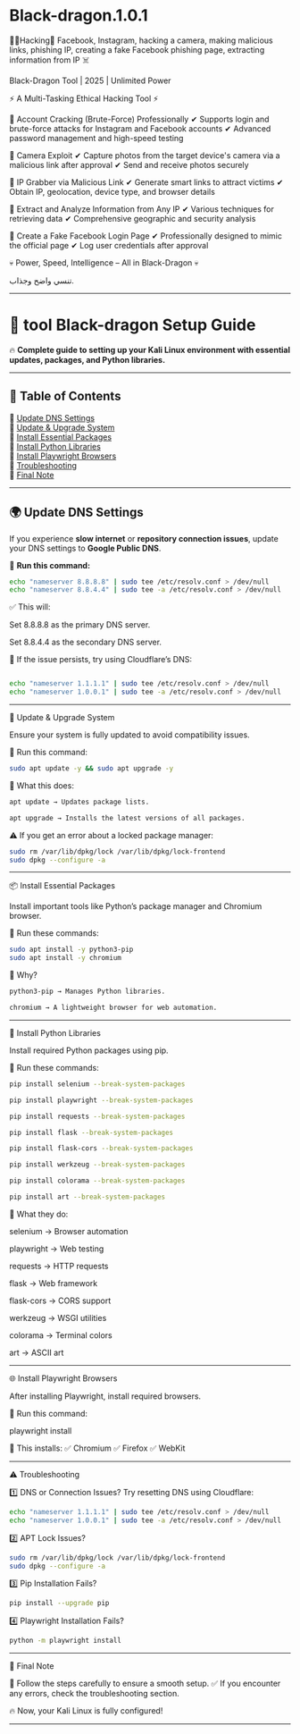 # Black-dragon.1.0.1
👨‍💻Hacking📍 Facebook, Instagram, hacking a camera, making malicious links, phishing IP, creating a fake Facebook phishing page, extracting information from IP ☠️

Black-Dragon Tool | 2025 | Unlimited Power

⚡ A Multi-Tasking Ethical Hacking Tool ⚡

🔹 Account Cracking (Brute-Force) Professionally
✔ Supports login and brute-force attacks for Instagram and Facebook accounts
✔ Advanced password management and high-speed testing

🔹 Camera Exploit
✔ Capture photos from the target device's camera via a malicious link after approval
✔ Send and receive photos securely

🔹 IP Grabber via Malicious Link
✔ Generate smart links to attract victims
✔ Obtain IP, geolocation, device type, and browser details

🔹 Extract and Analyze Information from Any IP
✔ Various techniques for retrieving data
✔ Comprehensive geographic and security analysis

🔹 Create a Fake Facebook Login Page
✔ Professionally designed to mimic the official page
✔ Log user credentials after approval

💀 Power, Speed, Intelligence – All in Black-Dragon 💀







تنسي واضح وجذاب.


---


# 🚀 tool Black-dragon Setup Guide  

🔥 **Complete guide to setting up your Kali Linux environment with essential updates, packages, and Python libraries.**  

---

## 📌 Table of Contents  
🔹 [Update DNS Settings](#-update-dns-settings)  
🔹 [Update & Upgrade System](#-update--upgrade-system)  
🔹 [Install Essential Packages](#-install-essential-packages)  
🔹 [Install Python Libraries](#-install-python-libraries)  
🔹 [Install Playwright Browsers](#-install-playwright-browsers)  
🔹 [Troubleshooting](#-troubleshooting)  
🔹 [Final Note](#-final-note)  

---

## 🌍 Update DNS Settings  

If you experience **slow internet** or **repository connection issues**, update your DNS settings to **Google Public DNS**.  

🔹 **Run this command:**  

```bash
echo "nameserver 8.8.8.8" | sudo tee /etc/resolv.conf > /dev/null
echo "nameserver 8.8.4.4" | sudo tee -a /etc/resolv.conf > /dev/null
```

✅ This will:

Set 8.8.8.8 as the primary DNS server.

Set 8.8.4.4 as the secondary DNS server.


📌 If the issue persists, try using Cloudflare’s DNS:
```bash

echo "nameserver 1.1.1.1" | sudo tee /etc/resolv.conf > /dev/null
echo "nameserver 1.0.0.1" | sudo tee -a /etc/resolv.conf > /dev/null

````
---

🔄 Update & Upgrade System

Ensure your system is fully updated to avoid compatibility issues.

🔹 Run this command:
```bash
sudo apt update -y && sudo apt upgrade -y
````
📌 What this does:
```bash
apt update → Updates package lists.
```
```bash
apt upgrade → Installs the latest versions of all packages.
```

⚠️ If you get an error about a locked package manager:
```bash
sudo rm /var/lib/dpkg/lock /var/lib/dpkg/lock-frontend
sudo dpkg --configure -a
```

---

📦 Install Essential Packages

Install important tools like Python’s package manager and Chromium browser.

🔹 Run these commands:
```bash
sudo apt install -y python3-pip
sudo apt install -y chromium
````
📌 Why?
```bash
python3-pip → Manages Python libraries.
```
```bash
chromium → A lightweight browser for web automation.
```


---

🐍 Install Python Libraries

Install required Python packages using pip.

🔹 Run these commands:
```bash
pip install selenium --break-system-packages
```
```bash
pip install playwright --break-system-packages
```
```bash
pip install requests --break-system-packages
```
```bash
pip install flask --break-system-packages
```
```bash
pip install flask-cors --break-system-packages
```
```bash
pip install werkzeug --break-system-packages
```
```bash
pip install colorama --break-system-packages
```
```bash
pip install art --break-system-packages
```
📌 What they do:

selenium → Browser automation

playwright → Web testing

requests → HTTP requests

flask → Web framework

flask-cors → CORS support

werkzeug → WSGI utilities

colorama → Terminal colors

art → ASCII art



---

🌐 Install Playwright Browsers

After installing Playwright, install required browsers.

🔹 Run this command:

playwright install

📌 This installs:
✅ Chromium
✅ Firefox
✅ WebKit


---

⚠️ Troubleshooting

1️⃣ DNS or Connection Issues?
Try resetting DNS using Cloudflare:
```bash
echo "nameserver 1.1.1.1" | sudo tee /etc/resolv.conf > /dev/null
echo "nameserver 1.0.0.1" | sudo tee -a /etc/resolv.conf > /dev/null
```
2️⃣ APT Lock Issues?
```bash
sudo rm /var/lib/dpkg/lock /var/lib/dpkg/lock-frontend
sudo dpkg --configure -a
```
3️⃣ Pip Installation Fails?
```bash
pip install --upgrade pip
```

4️⃣ Playwright Installation Fails?
```bash
python -m playwright install
```

---

🎯 Final Note

🚀 Follow the steps carefully to ensure a smooth setup.
✅ If you encounter any errors, check the troubleshooting section.

🔥 Now, your Kali Linux is fully configured!

---
